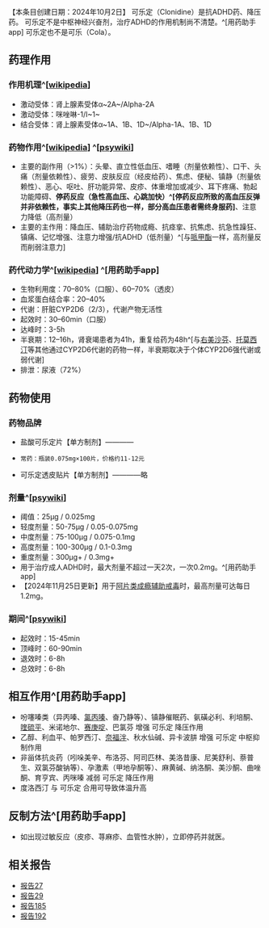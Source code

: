 ﻿【本条目创建日期：2024年10月2日】
可乐定（Clonidine）是抗ADHD药、降压药。
可乐定不是中枢神经兴奋剂，治疗ADHD的作用机制尚不清楚。^[用药助手app]
可乐定也不是可乐（Cola）。
## 药理作用
### 作用机理^[[wikipedia](https://en.wikipedia.org/wiki/Clonidine)]
- 激动受体：肾上腺素受体α~2A~/Alpha-2A
- 激动受体：咪唑啉-1/I~1~
- 结合受体：肾上腺素受体α~1A、1B、1D~/Alpha-1A、1B、1D
### 药物作用^[[wikipedia](https://en.wikipedia.org/wiki/Clonidine)] ^[[psywiki](https://m.psychonautwiki.org/wiki/Clonidine#Subjective_effects)]
- 主要的副作用（>1%）：头晕、直立性低血压、嗜睡（剂量依赖性）、口干、头痛（剂量依赖性）、疲劳、皮肤反应（经皮给药）、焦虑、便秘、镇静（剂量依赖性）、恶心、呕吐、肝功能异常、皮疹、体重增加或减少、耳下疼痛、勃起功能障碍、**停药反应（急性高血压、心跳加快）^[停药反应所致的高血压反弹并非依赖性，事实上其他降压药也一样，部分高血压患者需终身服药]**、注意力降低（高剂量）
- 主要的主作用：降血压、辅助治疗药物成瘾、抗痉挛、抗焦虑、抗急性躁狂、镇痛、记忆增强、注意力增强/抗ADHD（低剂量）^[与[哌甲酯](https://overspeed.wiki/drug/%E5%93%8C%E7%94%B2%E9%85%AF)一样，高剂量反而削弱注意力]
### 药代动力学^[[wikipedia](https://en.wikipedia.org/wiki/Clonidine)] ^[用药助手app]
- 生物利用度：70–80%（口服）、60–70%（透皮）
- 血浆蛋白结合率：20–40%
- 代谢：肝脏CYP2D6（2/3），代谢产物无活性
- 起效时：30–60min（口服）
- 达峰时：3-5h
- 半衰期：12–16h，肾衰竭患者为41h，重复给药为48h^[与[右美沙芬](/drug/DXM)、[托莫西汀](/drug/ATX)等其他通过CYP2D6代谢的药物一样，半衰期取决于个体CYP2D6强代谢或弱代谢]
- 排泄：尿液（72%）
## 药物使用
### 药物品牌
- 盐酸可乐定片【单方制剂】————
-     常药：瓶装0.075mg×100片，价格约11-12元
- 可乐定透皮贴片【单方制剂】————略
### 剂量^[[psywiki](https://m.psychonautwiki.org/wiki/Clonidine)]
- 阈值：25μg / 0.025mg
- 轻度剂量：50-75μg / 0.05-0.075mg
- 中度剂量：75-100μg / 0.075-0.1mg
- 高度剂量：100-300μg / 0.1-0.3mg
- 重度剂量：300μg+ / 0.3mg+
- 用于治疗成人ADHD时，最大剂量不超过一天2次，一次0.2mg。^[用药助手app]
- 【2024年11月25日更新】用于[阿片类成瘾辅助戒毒](/dedrug/index)时，最高剂量可达每日1.2mg。
### 期间^[[psywiki](https://m.psychonautwiki.org/wiki/Clonidine)]
- 起效时：15-45min
- 顶峰时：60-90min
- 退效时：6-8h
- 总效时：6-8h
## 相互作用^[用药助手app]
- 吩噻嗪类（异丙嗪、[氯丙嗪](/drug/CPZ)、奋乃静等）、镇静催眠药、氨磺必利、利培酮、[喹硫平](/drug/QTP)、米诺地尔、[赛庚啶](/drug/赛庚啶)、巴氯芬 增强 可乐定 降压作用
- 乙醇、利血平、帕罗西汀、[奈福泮](/drug/NFP)、秋水仙碱、异卡波肼 增强 可乐定 中枢抑制作用
- 非甾体抗炎药（吲哚美辛、布洛芬、阿司匹林、美洛昔康、尼美舒利、萘普生、双氯芬酸钠等）、孕激素（甲地孕酮等）、麻黄碱、纳洛酮、美沙酮、曲唑酮、育亨宾、丙咪嗪 减弱 可乐定 降压作用
- 度洛西汀 与 可乐定 合用可导致体温升高
## 反制方法^[用药助手app]
- 如出现过敏反应（皮疹、荨麻疹、血管性水肿），立即停药并就医。
## 相关报告
- [报告27](https://overspeed.wiki/report/RP027/)
- [报告29](/report/RP029)
- [报告185](/report/RP185)
- [报告192](/report/RP192)
